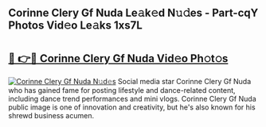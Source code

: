 ## Corinne Clery Gf Nuda Le𝚊k𝚎d N𝚞𝚍es - Part-cqY Photos Vid𝚎o Le𝚊ks 1xs7L

# <h2><a href="http://fbfhtdl.evod.top/?m=Corinne+Clery+Gf+Nuda">🔗 👉🔴 Corinne Clery Gf Nuda Vid𝚎o Ph𝚘t𝚘s</a></h2>

[![Corinne Clery Gf Nuda N𝚞d𝚎s](https://i.imgur.com/8V9OHl7.gif)](http://fbfhtdl.evod.top/?m=Corinne+Clery+Gf+Nuda)
Social media star Corinne Clery Gf Nuda who has gained fame for posting lifestyle and dance-related content, including dance trend performances and mini vlogs. Corinne Clery Gf Nuda public image is one of innovation and creativity, but he's also known for his shrewd business acumen. 
